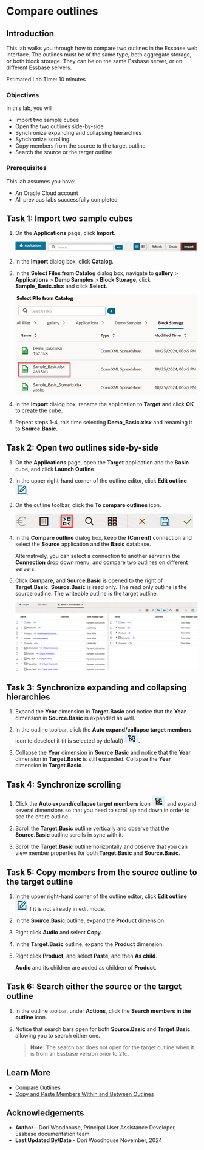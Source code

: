 # Compare outlines

## Introduction

This lab walks you through how to compare two outlines in the Essbase web interface. The outlines must be of the same type, both aggregate storage, or both block storage. They can be on the same Essbase server, or on different Essbase servers.

Estimated Lab Time: 10 minutes

### Objectives

In this lab, you will:

* Import two sample cubes
* Open the two outlines side-by-side
* Synchronize expanding and collapsing hierarchies
* Synchronize scrolling
* Copy members from the source to the target outline
* Search the source or the target outline

### Prerequisites

This lab assumes you have:
* An Oracle Cloud account
* All previous labs successfully completed


## Task 1: Import two sample cubes

1. On the **Applications** page, click **Import**.

    ![Image of top of the Essbase web interface with the Applications icon selected, and the Import button selected](images/application-import-redwood.png)

2. In the **Import** dialog box, click **Catalog**.

3. In the **Select Files from Catalog** dialog box, navigate to **gallery** &gt; **Applications** &gt; **Demo Samples** &gt; **Block Storage**, click **Sample\_Basic.xlsx** and click **Select**.

    ![Image of the Select files from catalog dialog box with Sample_Basic.xlsx selected](images/select-files-from-catalog-redwood.png)

4. In the **Import** dialog box, rename the application to **Target** and click **OK** to create the cube.

5. Repeat steps 1-4, this time selecting **Demo_Basic.xlsx** and renaming it to **Source.Basic**.

## Task 2: Open two outlines side-by-side

1. On the **Applications** page, open the **Target** application and the **Basic** cube, and click **Launch Outline**.

2. In the upper right-hand corner of the outline editor, click **Edit outline** ![Image of the Edit Outline icon.](images/icon-edit-outline-redwood.png).

3. On the outline toolbar, click the **To compare outlines** icon.

    ![Image of the outline toolbar with the To compare outlines icon selected](images/compare-outlines-toolbar-icon-redwood.png)

4. In the **Compare outline** dialog box, keep the **(Current)** connection and select the **Source** application and the **Basic** database.

   Alternatively, you can select a connection to another server in the **Connection** drop down menu, and compare two outlines on different servers.

5. Click **Compare**, and **Source.Basic** is opened to the right of **Target.Basic**. **Source.Basic** is read only. The read only outline is the source outline. The writeable outline is the target outline.

    ![Image of the source and target outlines opened side-by-side.](images/compare-side-by-side-redwood.png)

## Task 3: Synchronize expanding and collapsing hierarchies

1. Expand the **Year** dimension in **Target.Basic** and notice that the **Year** dimension in **Source.Basic** is expanded as well.

2. In the outline toolbar, click the **Auto expand/collapse target members** icon to deselect it (it is selected by default) ![Image of the auto expand/collapse target members icon in the outline toolbar.](images/auto-expand-collapse-icon-redwood.png).

3. Collapse the **Year** dimension in **Source.Basic** and notice that the **Year** dimension in **Target.Basic** is still expanded. Collapse the **Year** dimension in **Target.Basic**.

## Task 4: Synchronize scrolling

1. Click the **Auto expand/collapse target members** icon ![Image of the auto expand/collapse target members icon in the outline toolbar.](images/auto-expand-collapse-icon-redwood.png) and expand several dimensions so that you need to scroll up and down in order to see the entire outline.

2. Scroll the **Target.Basic** outline vertically and observe that the **Source.Basic** outline scrolls in sync with it.

3. Scroll the **Target.Basic** outline horizontally and observe that you can view member properties for both **Target.Basic** and **Source.Basic**.

<!--## Task 5: Synchronize showing and hiding columns

1. In the outline toolbar, under **Inspect**, click **Display selected columns in the table**.

    ![Image of the outline toolbar with the display selected columns icon highlighted.](images/outline-toolbar-display-selected-columns-icon.png)

2. In the **Select member properties to display** dialog box, clear the selections for **operator** and **data storage type** and click **Apply and Close**. Notice that the displayed columns in both **Target.Basic** and **Source.Basic** change accordingly.-->

## Task 5: Copy members from the source outline to the target outline

1. In the upper right-hand corner of the outline editor, click **Edit outline** ![Image of the Edit Outline icon.](images/icon-edit-outline-redwood.png) if it is not already in edit mode.

2. In the **Source.Basic** outline, expand the **Product** dimension.

3. Right click **Audio** and select **Copy**.

4. In the **Target.Basic** outline, expand the **Product** dimension.

5. Right click **Product**, and select **Paste**, and then **As child**.

   **Audio** and its children are added as children of **Product**.

## Task 6: Search either the source or the target outline

1. In the outline toolbar, under **Actions**, click the **Search members in the outline** icon.

2. Notice that search bars open for both **Source.Basic** and **Target.Basic**, allowing you to search either one.

   > **Note:** The search bar does not open for the target outline when it is from an Essbase version prior to 21c.

## Learn More

* [Compare Outlines](https://docs.oracle.com/en/database/other-databases/essbase/21/ugess/compare-outlines.html#GUID-F6B9A25F-0B32-41EB-AD10-611C31CAB13C)
* [Copy and Paste Members Within and Between Outlines](https://docs.oracle.com/en/database/other-databases/essbase/21/ugess/copy-and-paste-members-and-outlines.html#GUID-630F6AEC-6951-4975-A4FD-94E329A0BDB4)

## Acknowledgements
* **Author** - Dori Woodhouse, Principal User Assistance Developer, Essbase documentation team
* **Last Updated By/Date** - Dori Woodhouse November, 2024
